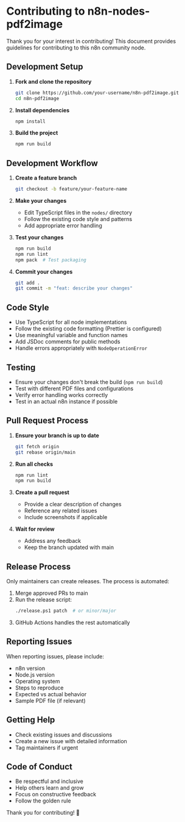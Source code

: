 # Contributing to n8n-nodes-pdf2image

Thank you for your interest in contributing! This document provides guidelines for contributing to this n8n community node.

## Development Setup

1. **Fork and clone the repository**
   ```bash
   git clone https://github.com/your-username/n8n-pdf2image.git
   cd n8n-pdf2image
   ```

2. **Install dependencies**
   ```bash
   npm install
   ```

3. **Build the project**
   ```bash
   npm run build
   ```

## Development Workflow

1. **Create a feature branch**
   ```bash
   git checkout -b feature/your-feature-name
   ```

2. **Make your changes**
   - Edit TypeScript files in the `nodes/` directory
   - Follow the existing code style and patterns
   - Add appropriate error handling

3. **Test your changes**
   ```bash
   npm run build
   npm run lint
   npm pack  # Test packaging
   ```

4. **Commit your changes**
   ```bash
   git add .
   git commit -m "feat: describe your changes"
   ```

## Code Style

- Use TypeScript for all node implementations
- Follow the existing code formatting (Prettier is configured)
- Use meaningful variable and function names
- Add JSDoc comments for public methods
- Handle errors appropriately with `NodeOperationError`

## Testing

- Ensure your changes don't break the build (`npm run build`)
- Test with different PDF files and configurations
- Verify error handling works correctly
- Test in an actual n8n instance if possible

## Pull Request Process

1. **Ensure your branch is up to date**
   ```bash
   git fetch origin
   git rebase origin/main
   ```

2. **Run all checks**
   ```bash
   npm run lint
   npm run build
   ```

3. **Create a pull request**
   - Provide a clear description of changes
   - Reference any related issues
   - Include screenshots if applicable

4. **Wait for review**
   - Address any feedback
   - Keep the branch updated with main

## Release Process

Only maintainers can create releases. The process is automated:

1. Merge approved PRs to main
2. Run the release script:
   ```bash
   ./release.ps1 patch  # or minor/major
   ```
3. GitHub Actions handles the rest automatically

## Reporting Issues

When reporting issues, please include:

- n8n version
- Node.js version
- Operating system
- Steps to reproduce
- Expected vs actual behavior
- Sample PDF file (if relevant)

## Getting Help

- Check existing issues and discussions
- Create a new issue with detailed information
- Tag maintainers if urgent

## Code of Conduct

- Be respectful and inclusive
- Help others learn and grow
- Focus on constructive feedback
- Follow the golden rule

Thank you for contributing! 🎉
